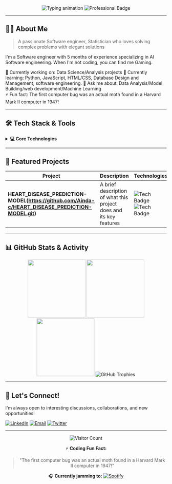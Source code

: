 <!-- Header Banner - Customize with your name and title -->
<div align="center">
  <img src="https://readme-typing-svg.demolab.com?font=Fira+Code&weight=600&size=26&pause=1000&color=4F46E5&center=true&vCenter=true&width=435&lines=Hi+there+👋;I'm+Dadius;AI software engineer/Data scientist]" alt="Typing animation" />
  
  <!-- Custom badge for your professional identity -->
  <img src="https://img.shields.io/badge/-SOFTWARE%20ENGINEER-4F46E5?style=for-the-badge&logo=github&logoColor=white" alt="Professional Badge" />
</div>

---

<!-- About Me Section -->
## 👨‍💻 About Me
> A passionate Software engineer, Statistician who loves solving complex problems with elegant solutions

I'm a Software engineer with 5 months of experience specializing in AI Software engineering. When I'm not coding, you can find me Gaming.

🔭 Currently working on: Data Science/Analysis projects
🌱 Currently learning: Python, JavaScript, HTML/CSS, Database Design and Management, software engineering. 
💬 Ask me about: Data Analysis/Model Building/web development/Machine Learning  
⚡ Fun fact: The first computer bug was an actual moth found in a Harvard Mark II computer in 1947!  

---

<!-- Skills Section with Collapsible Details -->
## 🛠️ Tech Stack & Tools

<details>
  <summary><b>💻 Core Technologies</b></summary>
  <br/>
  
  ### Languages
  ![Python](https://img.shields.io/badge/Python-3776AB?style=for-the-badge&logo=python&logoColor=white)
  ![JavaScript](https://img.shields.io/badge/JavaScript-F7DF1E?style=for-the-badge&logo=javascript&logoColor=black)
  ![TypeScript](https://img.shields.io/badge/TypeScript-3178C6?style=for-the-badge&logo=typescript&logoColor=white)
  ![Java](https://img.shields.io/badge/Java-007396?style=for-the-badge&logo=java&logoColor=white)
  ![SQL](https://img.shields.io/badge/SQL-4479A1?style=for-the-badge&logo=mysql&logoColor=white)
  
  ### Frameworks & Libraries
  ![React](https://img.shields.io/badge/React-61DAFB?style=for-the-badge&logo=react&logoColor=black)
  ![Node.js](https://img.shields.io/badge/Node.js-339933?style=for-the-badge&logo=node.js&logoColor=white)
  ![Django](https://img.shields.io/badge/Django-092E20?style=for-the-badge&logo=django&logoColor=white)
  ![TensorFlow](https://img.shields.io/badge/TensorFlow-FF6F00?style=for-the-badge&logo=tensorflow&logoColor=white)
  
  ### Tools & Platforms
  ![Docker](https://img.shields.io/badge/Docker-2496ED?style=for-the-badge&logo=docker&logoColor=white)
  ![AWS](https://img.shields.io/badge/AWS-232F3E?style=for-the-badge&logo=amazon-aws&logoColor=white)
  ![Git](https://img.shields.io/badge/Git-F05032?style=for-the-badge&logo=git&logoColor=white)
</details>

---

<!-- Portfolio Projects Section -->
## 🚀 Featured Projects

| Project | Description | Technologies |
|--------|-------------|-------------|
| **HEART_DISEASE_PREDICTION-MODEL(https://github.com/Ainda-c/HEART_DISEASE_PREDICTION-MODEL.git)** | A brief description of what this project does and its key features | ![Tech Badge](https://img.shields.io/badge/React-61DAFB?style=flat-square&logo=react&logoColor=black) ![Tech Badge](https://img.shields.io/badge/Node.js-339933?style=flat-square&logo=node.js&logoColor=white)

---

<!-- GitHub Stats Section -->
## 📊 GitHub Stats & Activity

<div align="center">
  
  <!-- GitHub Stats Card -->
  <img height="180em" src="https://github-readme-stats.vercel.app/api?username=Da-Dius&show_icons=true&theme=dark&count_private=true&include_all_commits=true" />
  
  <!-- Streak Stats -->
  <img height="180em" src="https://streak-stats.demolab.com/?user=Da-Dius&theme=dark" />
  
  <!-- Top Languages -->
  <img height="180em" src="https://github-readme-stats.vercel.app/api/top-langs/?username=Da-Dius&layout=compact&theme=dark" />
  
  <!-- Trophy Case -->
  <img src="https://github-profile-trophy.vercel.app/?username=Da-Dius&theme=onedark&no-frame=true&row=1&column=7" alt="GitHub Trophies" />
</div>

---

<!-- Let's Connect Section -->
## 🤝 Let's Connect!

I'm always open to interesting discussions, collaborations, and new opportunities!

[![LinkedIn](https://img.shields.io/badge/LinkedIn-0A66C2?style=for-the-badge&logo=linkedin&logoColor=white)](https://linkedin.com/in/dadius)
[![Email](https://img.shields.io/badge/Email-D14836?style=for-the-badge&logo=gmail&logoColor=white)](mailto:dadius2001@gmail.com)
[![Twitter](https://img.shields.io/badge/Twitter-1DA1F2?style=for-the-badge&logo=twitter&logoColor=white)](https://twitter.com/@Da_DiuS)

---

<!-- Fun Footer -->
<div align="center">
  
  ![Visitor Count](https://komarev.com/ghpvc/?username=yourusername&color=blueviolet&style=flat-square)
  
  ⚡ **Coding Fun Fact:** 
  > "The first computer bug was an actual moth found in a Harvard Mark II computer in 1947!"
  
  🎧 **Currently jamming to:** [![Spotify](https://img.shields.io/badge/Spotify-1ED760?style=for-the-badge&logo=spotify&logoColor=white)](https://open.spotify.com/album/2DQ6hHlAGj6DiT0Y068bnK?si=it8KNN-jRbizyk_Y9e0nww)
</div>
